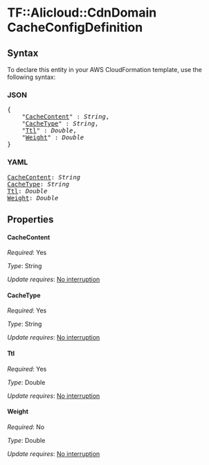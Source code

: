 # TF::Alicloud::CdnDomain CacheConfigDefinition

## Syntax

To declare this entity in your AWS CloudFormation template, use the following syntax:

### JSON

<pre>
{
    "<a href="#cachecontent" title="CacheContent">CacheContent</a>" : <i>String</i>,
    "<a href="#cachetype" title="CacheType">CacheType</a>" : <i>String</i>,
    "<a href="#ttl" title="Ttl">Ttl</a>" : <i>Double</i>,
    "<a href="#weight" title="Weight">Weight</a>" : <i>Double</i>
}
</pre>

### YAML

<pre>
<a href="#cachecontent" title="CacheContent">CacheContent</a>: <i>String</i>
<a href="#cachetype" title="CacheType">CacheType</a>: <i>String</i>
<a href="#ttl" title="Ttl">Ttl</a>: <i>Double</i>
<a href="#weight" title="Weight">Weight</a>: <i>Double</i>
</pre>

## Properties

#### CacheContent

_Required_: Yes

_Type_: String

_Update requires_: [No interruption](https://docs.aws.amazon.com/AWSCloudFormation/latest/UserGuide/using-cfn-updating-stacks-update-behaviors.html#update-no-interrupt)

#### CacheType

_Required_: Yes

_Type_: String

_Update requires_: [No interruption](https://docs.aws.amazon.com/AWSCloudFormation/latest/UserGuide/using-cfn-updating-stacks-update-behaviors.html#update-no-interrupt)

#### Ttl

_Required_: Yes

_Type_: Double

_Update requires_: [No interruption](https://docs.aws.amazon.com/AWSCloudFormation/latest/UserGuide/using-cfn-updating-stacks-update-behaviors.html#update-no-interrupt)

#### Weight

_Required_: No

_Type_: Double

_Update requires_: [No interruption](https://docs.aws.amazon.com/AWSCloudFormation/latest/UserGuide/using-cfn-updating-stacks-update-behaviors.html#update-no-interrupt)

